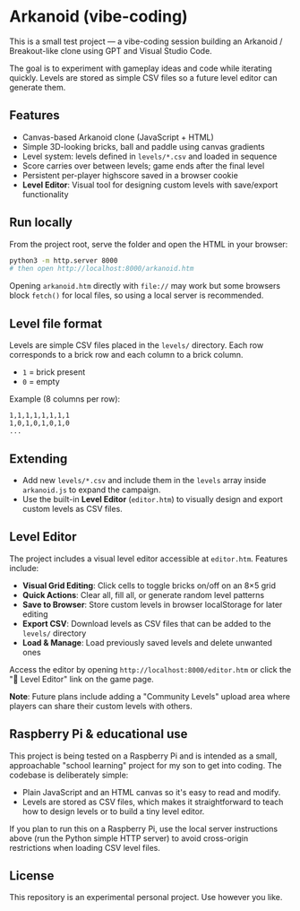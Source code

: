 # Arkanoid (vibe-coding)

This is a small test project — a vibe-coding session building an Arkanoid / Breakout-like clone using GPT and Visual Studio Code.

The goal is to experiment with gameplay ideas and code while iterating quickly. Levels are stored as simple CSV files so a future level editor can generate them.

## Features

- Canvas-based Arkanoid clone (JavaScript + HTML)
- Simple 3D-looking bricks, ball and paddle using canvas gradients
- Level system: levels defined in `levels/*.csv` and loaded in sequence
- Score carries over between levels; game ends after the final level
- Persistent per-player highscore saved in a browser cookie
- **Level Editor**: Visual tool for designing custom levels with save/export functionality

## Run locally

From the project root, serve the folder and open the HTML in your browser:

```bash
python3 -m http.server 8000
# then open http://localhost:8000/arkanoid.htm
```

Opening `arkanoid.htm` directly with `file://` may work but some browsers block `fetch()` for local files, so using a local server is recommended.

## Level file format

Levels are simple CSV files placed in the `levels/` directory. Each row corresponds to a brick row and each column to a brick column.

- `1` = brick present
- `0` = empty

Example (8 columns per row):

```
1,1,1,1,1,1,1,1
1,0,1,0,1,0,1,0
...
```

## Extending

- Add new `levels/*.csv` and include them in the `levels` array inside `arkanoid.js` to expand the campaign.
- Use the built-in **Level Editor** (`editor.htm`) to visually design and export custom levels as CSV files.

## Level Editor

The project includes a visual level editor accessible at `editor.htm`. Features include:

- **Visual Grid Editing**: Click cells to toggle bricks on/off on an 8×5 grid
- **Quick Actions**: Clear all, fill all, or generate random level patterns
- **Save to Browser**: Store custom levels in browser localStorage for later editing
- **Export CSV**: Download levels as CSV files that can be added to the `levels/` directory
- **Load & Manage**: Load previously saved levels and delete unwanted ones

Access the editor by opening `http://localhost:8000/editor.htm` or click the "🎨 Level Editor" link on the game page.

**Note**: Future plans include adding a "Community Levels" upload area where players can share their custom levels with others.

## Raspberry Pi & educational use

This project is being tested on a Raspberry Pi and is intended as a small, approachable "school learning" project for my son to get into coding. The codebase is deliberately simple:

- Plain JavaScript and an HTML canvas so it's easy to read and modify.
- Levels are stored as CSV files, which makes it straightforward to teach how to design levels or to build a tiny level editor.

If you plan to run this on a Raspberry Pi, use the local server instructions above (run the Python simple HTTP server) to avoid cross-origin restrictions when loading CSV level files.

## License

This repository is an experimental personal project. Use however you like.
